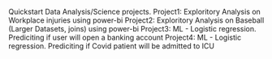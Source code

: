 Quickstart Data Analysis/Science projects.
Project1: Exploritory Analysis on Workplace injuries using power-bi
Project2: Exploritory Analysis on Baseball (Larger Datasets, joins) using power-bi
Project3: ML - Logistic regression. Prediciting if user will open a banking account
Project4: ML - Logistic regression. Prediciting if Covid patient will be admitted to ICU
